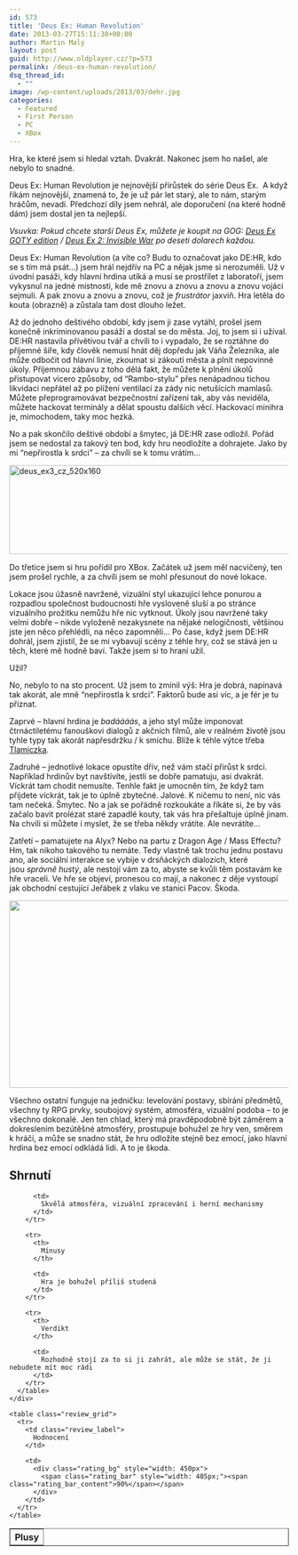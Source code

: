 ```yaml
---
id: 573
title: 'Deus Ex: Human Revolution'
date: 2013-03-27T15:11:38+00:00
author: Martin Malý
layout: post
guid: http://www.oldplayer.cz/?p=573
permalink: /deus-ex-human-revolution/
dsq_thread_id:
  - ""
image: /wp-content/uploads/2013/03/dehr.jpg
categories:
  - Featured
  - First Person
  - PC
  - XBox
---
```

Hra, ke které jsem si hledal vztah. Dvakrát. Nakonec jsem ho našel, ale nebylo to snadné.

<!--more-->

Deus Ex: Human Revolution je nejnovější přírůstek do série Deus Ex.  A když říkám nejnovější, znamená to, že je už pár let starý, ale to nám, starým hráčům, nevadí. Předchozí díly jsem nehrál, ale doporučení (na které hodně dám) jsem dostal jen ta nejlepší.

_Vsuvka: Pokud chcete starší Deus Ex, můžete je koupit na GOG: [Deus Ex GOTY edition](http://oldplayer.cz/deusex) / [Deus Ex 2: Invisible War](http://oldplayer.cz/deusex2) po deseti dolarech každou._

Deus Ex: Human Revolution (a víte co? Budu to označovat jako DE:HR, kdo se s tím má psát&#8230;) jsem hrál nejdřív na PC a nějak jsme si nerozuměli. Už v úvodní pasáži, kdy hlavní hrdina utíká a musí se prostřílet z laboratoří, jsem vykysnul na jedné místnosti, kde mě znovu a znovu a znovu a znovu vojáci sejmuli. A pak znovu a znovu a znovu, což je _frustrátor_ jaxviň. Hra letěla do kouta (obrazně) a zůstala tam dost dlouho ležet.

Až do jednoho deštivého období, kdy jsem ji zase vytáhl, prošel jsem konečně inkriminovanou pasáží a dostal se do města. Joj, to jsem si i užíval. DE:HR nastavila přívětivou tvář a chvíli to i vypadalo, že se roztáhne do příjemné šíře, kdy člověk nemusí hnát děj dopředu jak Váňa Železníka, ale může odbočit od hlavní linie, zkoumat si zákoutí města a plnit nepovinné úkoly. Příjemnou zábavu z toho dělá fakt, že můžete k plnění úkolů přistupovat vícero způsoby, od &#8220;Rambo-stylu&#8221; přes nenápadnou tichou likvidaci nepřátel až po plížení ventilací za zády nic netušících mamlasů. Můžete přeprogramovávat bezpečnostní zařízení tak, aby vás neviděla, můžete hackovat terminály a dělat spoustu dalších věcí. Hackovací minihra je, mimochodem, taky moc hezká.

No a pak skončilo deštivé období a šmytec, já DE:HR zase odložil. Pořád jsem se nedostal za takový ten bod, kdy hru neodložíte a dohrajete. Jako by mi &#8220;nepřirostla k srdci&#8221; &#8211; za chvíli se k tomu vrátím&#8230;

<a href="http://www.xzone.cz/nahledgame.php3?idg=2915&a_aid=gamer&a_bid=9a09e995" target="_top"><img title="deus_ex3_cz_520x160" alt="deus_ex3_cz_520x160" src="http://www.oldplayer.cz/wp-content/uploads/2013/03/deus_ex3_cz_520x160.jpg" width="520" height="160" /></a><img style="border: 0;" alt="" src="http://www.oldplayer.cz/wp-content/uploads/2013/03/imp.phpa_aidgamerampa_bid9a09e995" width="1" height="1" />

Do třetice jsem si hru pořídil pro XBox. Začátek už jsem měl nacvičený, ten jsem prošel rychle, a za chvíli jsem se mohl přesunout do nové lokace.

Lokace jsou úžasně navržené, vizuální styl ukazující lehce ponurou a rozpadlou společnost budoucnosti hře vysloveně sluší a po stránce vizuálního prožitku nemůžu hře nic vytknout. Úkoly jsou navržené taky velmi dobře &#8211; nikde vyloženě nezakysnete na nějaké nelogičnosti, většinou jste jen něco přehlédli, na něco zapomněli&#8230; Po čase, když jsem DE:HR dohrál, jsem zjistil, že se mi vybavují scény z téhle hry, což se stává jen u těch, které mě hodně baví. Takže jsem si to hraní užil.

Užil?

No, nebylo to na sto procent. Už jsem to zmínil výš: Hra je dobrá, napínavá tak akorát, ale mně &#8220;nepřirostla k srdci&#8221;. Faktorů bude asi víc, a je fér je tu přiznat.

Zaprvé &#8211; hlavní hrdina je _badáááás_, a jeho styl může imponovat čtrnáctiletému fanouškovi dialogů z akčních filmů, ale v reálném životě jsou tyhle typy tak akorát napřesdržku / k smíchu. Blíže k téhle výtce třeba [Tlamiczka](http://www.tlamiczka.com/2011/12/deus-ex-human-revolution.html).

Zadruhé &#8211; jednotlivé lokace opustíte dřív, než vám stačí přirůst k srdci. Například hrdinův byt navštívíte, jestli se dobře pamatuju, asi dvakrát. Víckrát tam chodit nemusíte. Tenhle fakt je umocněn tím, že když tam přijdete víckrát, tak je to úplně zbytečné. Jalové. K ničemu to není, nic vás tam nečeká. Šmytec. No a jak se pořádně rozkoukáte a říkáte si, že by vás začalo bavit prolézat staré zapadlé kouty, tak vás hra přešaltuje úplně jinam. Na chvíli si můžete i myslet, že se třeba někdy vrátíte. Ale nevrátíte&#8230;

Zatřetí &#8211; pamatujete na Alyx? Nebo na partu z Dragon Age / Mass Effectu? Hm, tak nikoho takového tu nemáte. Tedy vlastně tak trochu jednu postavu ano, ale sociální interakce se vybije v drsňáckých dialozích, které jsou _správně hustý_, ale nestojí vám za to, abyste se kvůli těm postavám ke hře vraceli. Ve hře se objeví, pronesou co mají, a nakonec z děje vystoupí jak obchodní cestující Jeřábek z vlaku ve stanici Pacov. Škoda.

[<img class="aligncenter size-large wp-image-576" alt="" src="http://www.oldplayer.cz/wp-content/uploads/2013/03/deusex-screen-600x337.jpg" width="600" height="337" srcset="https://oldplayer.cz/wp-content/uploads/2013/03/deusex-screen-600x337.jpg 600w, https://oldplayer.cz/wp-content/uploads/2013/03/deusex-screen-300x168.jpg 300w" sizes="(max-width: 600px) 100vw, 600px" />](http://www.oldplayer.cz/wp-content/uploads/2013/03/deusex-screen.jpg)

Všechno ostatní funguje na jedničku: levelování postavy, sbírání předmětů, všechny ty RPG prvky, soubojový systém, atmosféra, vizuální podoba &#8211; to je všechno dokonalé. Jen ten chlad, který má pravděpodobně být záměrem a dokreslením bezútěšné atmosféry, prostupuje bohužel ze hry ven, směrem k hráči, a může se snadno stát, že hru odložíte stejně bez emocí, jako hlavní hrdina bez emocí odkládá lidi. A to je škoda.

<a name="review"></a>

<div class="review">
  <h2>
    Shrnutí
  </h2>
  
  <div class="mainbox">
    <div class="procons">
      <table border="1">
        <tr>
          <th>
            Plusy
          </th>
          
          <td>
            Skvělá atmosféra, vizuální zpracování i herní mechanismy
          </td>
        </tr>
        
        <tr>
          <th>
            Mínusy
          </th>
          
          <td>
            Hra je bohužel příliš studená
          </td>
        </tr>
        
        <tr>
          <th>
            Verdikt
          </th>
          
          <td>
            Rozhodně stojí za to si ji zahrát, ale může se stát, že ji nebudete mít moc rádi
          </td>
        </tr>
      </table>
    </div>
    
    <table class="review_grid">
      <tr>
        <td class="review_label">
          Hodnocení
        </td>
        
        <td>
          <div class="rating_bg" style="width: 450px">
            <span class="rating_bar" style="width: 405px;"><span class="rating_bar_content">90%</span></span>
          </div>
        </td>
      </tr>
    </table>
  </div>
</div>

<div id="google_plus_one">
  <g:plusone></g:plusone>
</div>

<div id="fb_send_like">
</div>